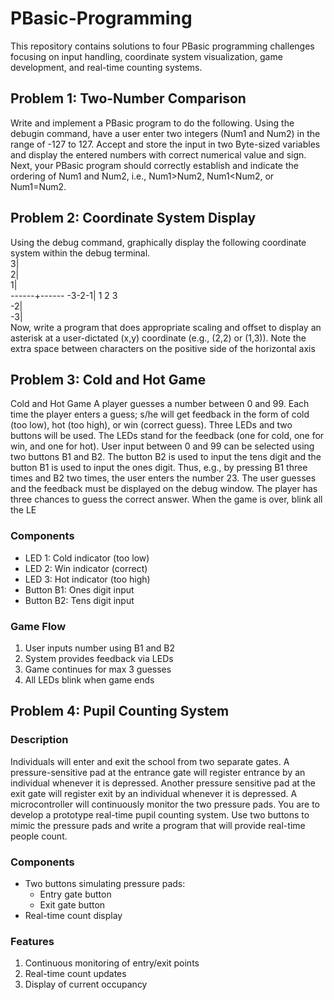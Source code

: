 # PBasic-Programming
This repository contains solutions to four PBasic programming challenges focusing on input handling, coordinate system visualization, game development, and real-time counting systems.

## Problem 1: Two-Number Comparison

 Write and implement a PBasic program to do the following. Using the debugin command, have a user enter  two  integers  (Num1  and  Num2)  in  the  range  of  -127  to  127.  Accept  and  store  the  input  in  two  Byte-sized  variables and display the entered numbers with correct numerical value and sign. Next, your PBasic program should correctly   establish   and   indicate   the   ordering   of   Num1   and   Num2,   i.e.,   Num1>Num2,   Num1<Num2,   or   Num1=Num2. 

## Problem 2: Coordinate System Display

  Using  the  debug  command,  graphically  display  the  following  coordinate  system  within  the  debug  terminal.      
       3|            
       2|            
       1|       
  ------+------ 
  -3-2-1| 1 2 3    
      -2|           
      -3|       
  Now,  write  a  program  that  does  appropriate  scaling  and  offset  to  display  an  asterisk  at  a  user-dictated  (x,y)  coordinate (e.g., (2,2) or (1,3)). Note the extra space between characters on the positive side of the horizontal axis
## Problem 3: Cold and Hot Game

Cold and Hot Game A player guesses a number between 0 and 99. Each time the player enters a guess; s/he  will  get  feedback  in  the  form  of  cold  (too  low),  hot  (too  high),  or  win  (correct  guess).  Three  LEDs  and  two  buttons  will  be  used.  The  LEDs  stand  for  the  feedback  (one  for  cold,  one  for  win,  and  one  for  hot).  User input between 0 and 99 can be selected using two buttons B1 and B2. The button B2 is used to input the tens digit and the button B1 is used to input the ones digit. Thus, e.g., by pressing B1 three times and B2 two times, the user enters the number 23. The user guesses and the feedback must be displayed on the debug window. The player has three chances to guess the correct answer. When the game is over, blink all the LE

### Components
- LED 1: Cold indicator (too low)
- LED 2: Win indicator (correct)
- LED 3: Hot indicator (too high)
- Button B1: Ones digit input
- Button B2: Tens digit input

### Game Flow
1. User inputs number using B1 and B2
2. System provides feedback via LEDs
3. Game continues for max 3 guesses
4. All LEDs blink when game ends

## Problem 4: Pupil Counting System

### Description
Individuals will enter and exit the school from two separate gates. A pressure-sensitive pad at the entrance gate will register  entrance  by  an  individual  whenever  it  is  depressed.  Another  pressure  sensitive  pad  at  the  exit  gate  will  register exit by an individual whenever it is depressed. A microcontroller will continuously monitor the two pressure pads. You are to develop a prototype real-time pupil counting system. Use two buttons to mimic the pressure pads and  write  a  program  that  will  provide  real-time  people  count.

### Components
- Two buttons simulating pressure pads:
  - Entry gate button
  - Exit gate button
- Real-time count display

### Features
1. Continuous monitoring of entry/exit points
2. Real-time count updates
3. Display of current occupancy
